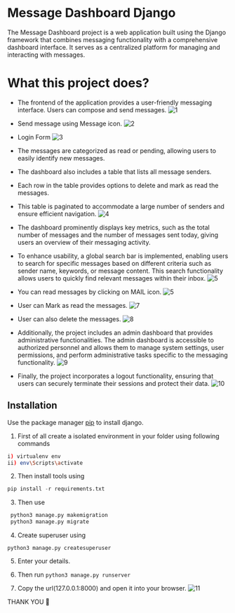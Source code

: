 # Message Dashboard Django
The Message Dashboard project is a web application built using the Django framework that combines messaging functionality with a comprehensive dashboard interface.
It serves as a centralized platform for managing and interacting with messages.

# What this project does?
* The frontend of the application provides a user-friendly messaging interface. Users can compose and send messages.
![1](https://github.com/Krish123-lang/Message_Dashboard_Django/assets/56486342/15427a9d-d75a-46e4-aac5-d66482f47bf7)

* Send message using Message icon.
![2](https://github.com/Krish123-lang/Message_Dashboard_Django/assets/56486342/0fb3aa0c-5813-4b31-b15f-9798e8728fde)

* Login Form
![3](https://github.com/Krish123-lang/Message_Dashboard_Django/assets/56486342/bf49e44e-59e7-48c5-b2c9-dc2f06956b11)

* The messages are categorized as read or pending, allowing users to easily identify new messages.
* The dashboard also includes a table that lists all message senders.
* Each row in the table provides options to delete and mark as read the messages.
* This table is paginated to accommodate a large number of senders and ensure efficient navigation.
![4](https://github.com/Krish123-lang/Message_Dashboard_Django/assets/56486342/a65021af-6d73-43db-ab73-c4df8eb4b833)

  
* The dashboard prominently displays key metrics, such as the total number of messages and the number of messages sent today, giving users an overview of their messaging activity.
* To enhance usability, a global search bar is implemented, enabling users to search for specific messages based on different criteria such as sender name, keywords, or message content. This search functionality allows users to quickly find relevant messages within their inbox.
![5](https://github.com/Krish123-lang/Message_Dashboard_Django/assets/56486342/23c313d1-de4e-4b80-82c5-64bfdb89f35c)

* You can read messages by clicking on MAIL icon.
![5](https://github.com/Krish123-lang/Message_Dashboard_Django/assets/56486342/f2aa3d39-ea0e-48a5-b5bd-0e16084c482c)

* User can Mark as read the messages.
![7](https://github.com/Krish123-lang/Message_Dashboard_Django/assets/56486342/e7bbe4d5-95d9-4617-8ebd-afc8f7dca4e8)

* User can also delete the messages.
![8](https://github.com/Krish123-lang/Message_Dashboard_Django/assets/56486342/22cfb41a-a94f-47e9-bf8c-f6192f3eed9b)

  
* Additionally, the project includes an admin dashboard that provides administrative functionalities. The admin dashboard is accessible to authorized personnel and allows them to manage system settings, user permissions, and perform administrative tasks specific to the messaging functionality.
![9](https://github.com/Krish123-lang/Message_Dashboard_Django/assets/56486342/b2b2e032-115d-42d6-84b0-d6926305e377)

* Finally, the project incorporates a logout functionality, ensuring that users can securely terminate their sessions and protect their data.
![10](https://github.com/Krish123-lang/Message_Dashboard_Django/assets/56486342/c91cb2b0-1263-49cf-b3f6-645e207fedc0)

## Installation

Use the package manager [pip](https://pip.pypa.io/en/stable/) to install django.

1. First of all create a isolated environment in your folder using following commands

```bash
i) virtualenv env
ii) env\Scripts\activate

```

2. Then install tools using  

 ```python
 pip install -r requirements.txt
```
3. Then use

```python
 python3 manage.py makemigration
 python3 manage.py migrate
 ```
4. Create superuser using
```
python3 manage.py createsuperuser
```
5. Enter your details.
6. Then run ``` python3 manage.py runserver ```
  
6. Copy the url(127.0.0.1:8000) and open it into your browser.
![11](https://github.com/Krish123-lang/Message_Dashboard_Django/assets/56486342/92c30b30-a7df-44a5-8c2c-0ba3b86e7710)



THANK YOU 🙏
